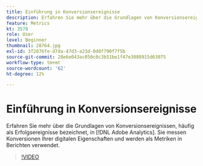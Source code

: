 ```yaml
---
title: Einführung in Konversionsereignisse
description: Erfahren Sie mehr über die Grundlagen von Konversionsereignissen, häufig als Erfolgsereignisse bezeichnet, in Adobe Analytics. Sie messen Konversionen Ihrer digitalen Eigenschaften und werden als Metriken in Berichten verwendet.
feature: Metrics
kt: 3578
role: User
level: Beginner
thumbnail: 28764.jpg
exl-id: 3f2876fe-d7da-47d3-a23d-0d8f790f7f5b
source-git-commit: 28e6e043ac050c0c3b51be1f47e3088915d63075
workflow-type: tm+mt
source-wordcount: '62'
ht-degree: 12%

---
```


# Einführung in Konversionsereignisse

Erfahren Sie mehr über die Grundlagen von Konversionsereignissen, häufig als Erfolgsereignisse bezeichnet, in [!DNL Adobe Analytics]. Sie messen Konversionen Ihrer digitalen Eigenschaften und werden als Metriken in Berichten verwendet.

>[!VIDEO](https://video.tv.adobe.com/v/28764/?quality=12&learn=on)
